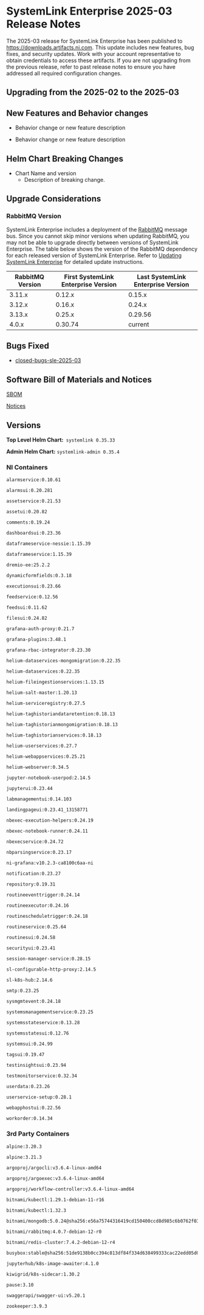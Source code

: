 # SystemLink Enterprise 2025-03 Release Notes

The 2025-03 release for SystemLink Enterprise has been
published to <https://downloads.artifacts.ni.com>. This update includes new
features, bug fixes, and security updates. Work with your account representative
to obtain credentials to access these artifacts. If you are not upgrading from
the previous release, refer to past release notes to ensure you have addressed
all required configuration changes.

## Upgrading from the 2025-02 to the 2025-03

<!-- Optional section to include comments and instructions needed to successfully upgrade from the previous release to the current release. If the only changes needed are already captured in Helm Chart Breaking Changes, this section is not needed. -->

## New Features and Behavior changes

- Behavior change or new feature description

- Behavior change or new feature description

## Helm Chart Breaking Changes

- Chart Name and version
  - Description of breaking change.

## Upgrade Considerations

### RabbitMQ Version

SystemLink Enterprise includes a deployment of the
[RabbitMQ](https://www.rabbitmq.com/) message bus. Since you cannot skip minor
versions when updating RabbitMQ, you may not be able to upgrade directly between
versions of SystemLink Enterprise. The table below shows the version of the
RabbitMQ dependency for each released version of SystemLink Enterprise. Refer to
[Updating SystemLink Enterprise](https://www.ni.com/docs/en-US/bundle/systemlink-enterprise/page/updating-systemlink-enterprise.html)
for detailed update instructions.

| RabbitMQ Version | First SystemLink Enterprise Version | Last SystemLink Enterprise Version |
| ---------------- | ----------------------------------- | ---------------------------------- |
| 3.11.x           | 0.12.x                              | 0.15.x                             |
| 3.12.x           | 0.16.x                              | 0.24.x                             |
| 3.13.x           | 0.25.x                              | 0.29.56                            |
| 4.0.x            | 0.30.74                             | current                            |

## Bugs Fixed

- [closed-bugs-sle-2025-03](https://github.com/ni/install-systemlink-enterprise/tree/2025-03/release-notes/2025-03/closed-bugs-sle-2025-03.xlsx)

## Software Bill of Materials and Notices

[SBOM](https://github.com/ni/install-systemlink-enterprise/tree/2025-03/release-notes/2025-03/sbom)

[Notices](https://github.com/ni/install-systemlink-enterprise/tree/2025-03/release-notes/2025-03/notices)

## Versions

**Top Level Helm Chart:** `systemlink 0.35.33`

**Admin Helm Chart:** `systemlink-admin 0.35.4`

### NI Containers

```text
alarmservice:0.10.61

alarmsui:0.20.281

assetservice:0.21.53

assetui:0.20.82

comments:0.19.24

dashboardsui:0.23.36

dataframeservice-nessie:1.15.39

dataframeservice:1.15.39

dremio-ee:25.2.2

dynamicformfields:0.3.18

executionsui:0.23.66

feedservice:0.12.56

feedsui:0.11.62

filesui:0.24.82

grafana-auth-proxy:0.21.7

grafana-plugins:3.48.1

grafana-rbac-integrator:0.23.30

helium-dataservices-mongomigration:0.22.35

helium-dataservices:0.22.35

helium-fileingestionservices:1.13.15

helium-salt-master:1.20.13

helium-serviceregistry:0.27.5

helium-taghistoriandataretention:0.18.13

helium-taghistorianmongomigration:0.18.13

helium-taghistorianservices:0.18.13

helium-userservices:0.27.7

helium-webappservices:0.25.21

helium-webserver:0.34.5

jupyter-notebook-userpod:2.14.5

jupyterui:0.23.44

labmanagementui:0.14.103

landingpageui:0.23.41_13158771

nbexec-execution-helpers:0.24.19

nbexec-notebook-runner:0.24.11

nbexecservice:0.24.72

nbparsingservice:0.23.17

ni-grafana:v10.2.3-ca8100c6aa-ni

notification:0.23.27

repository:0.19.31

routineeventtrigger:0.24.14

routineexecutor:0.24.16

routinescheduletrigger:0.24.18

routineservice:0.25.64

routinesui:0.24.58

securityui:0.23.41

session-manager-service:0.28.15

sl-configurable-http-proxy:2.14.5

sl-k8s-hub:2.14.6

smtp:0.23.25

sysmgmtevent:0.24.18

systemsmanagementservice:0.23.25

systemsstateservice:0.13.28

systemsstatesui:0.12.76

systemsui:0.24.99

tagsui:0.19.47

testinsightsui:0.23.94

testmonitorservice:0.32.34

userdata:0.23.26

userservice-setup:0.28.1

webapphostui:0.22.56

workorder:0.14.34
```

### 3rd Party Containers

```text
alpine:3.20.3

alpine:3.21.3

argoproj/argocli:v3.6.4-linux-amd64

argoproj/argoexec:v3.6.4-linux-amd64

argoproj/workflow-controller:v3.6.4-linux-amd64

bitnami/kubectl:1.29.1-debian-11-r16

bitnami/kubectl:1.32.3

bitnami/mongodb:5.0.24@sha256:e56a75744316419cd150400ccd8d985c6b0762f03c7a3b015f233524d043731f

bitnami/rabbitmq:4.0.7-debian-12-r0

bitnami/redis-cluster:7.4.2-debian-12-r4

busybox:stable@sha256:51de9138b0cc394c813df84f334d638499333cac22edd05d0300b2c9a2dc80dd

jupyterhub/k8s-image-awaiter:4.1.0

kiwigrid/k8s-sidecar:1.30.2

pause:3.10

swaggerapi/swagger-ui:v5.20.1

zookeeper:3.9.3
```
